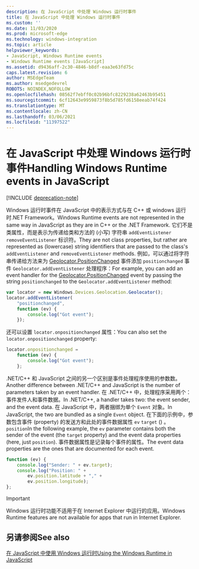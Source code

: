 ```yaml
---
description: 在 JavaScript 中处理 Windows 运行时事件
title: 在 JavaScript 中处理 Windows 运行时事件
ms.custom: ''
ms.date: 11/03/2020
ms.prod: microsoft-edge
ms.technology: windows-integration
ms.topic: article
helpviewer_keywords:
- JavaScript, Windows Runtime events
- Windows Runtime events [JavaScript]
ms.assetid: d9436aff-2c30-4846-b8df-eaa3e63fd75c
caps.latest.revision: 6
author: MSEdgeTeam
ms.author: msedgedevrel
ROBOTS: NOINDEX,NOFOLLOW
ms.openlocfilehash: 08562f7ebff0c02b96bfc8229238a62463b95451
ms.sourcegitcommit: 6cf12643e9959873f8b5d785fd6158eeab74f424
ms.translationtype: MT
ms.contentlocale: zh-CN
ms.lasthandoff: 03/06/2021
ms.locfileid: "11397522"
---
```

# <a name="handling-windows-runtime-events-in-javascript"></a><span data-ttu-id="cbc69-103">在 JavaScript 中处理 Windows 运行时事件</span><span class="sxs-lookup"><span data-stu-id="cbc69-103">Handling Windows Runtime events in JavaScript</span></span>  

[!INCLUDE [deprecation-note](../includes/legacy-edge-note.md)]  

<span data-ttu-id="cbc69-104">Windows 运行时事件在 JavaScript 中的表示方式与在 C++ 或 windows 运行时.NET Framework。</span><span class="sxs-lookup"><span data-stu-id="cbc69-104">Windows Runtime events are not represented in the same way in JavaScript as they are in C++ or the .NET Framework.</span></span>  <span data-ttu-id="cbc69-105">它们不是类属性，而是表示为传递给类和方法的 \(小写\) 字符串 `addEventListener` `removeEventListener` 标识符。</span><span class="sxs-lookup"><span data-stu-id="cbc69-105">They are not class properties, but rather are represented as \(lowercase\) string identifiers that are passed to the class's `addEventListener` and `removeEventListener` methods.</span></span>  <span data-ttu-id="cbc69-106">例如，可以通过将字符串传递给方法来为 [Geolocator.PositionChanged][UwpWindowsGeolocationGeolocatorDevicesPositionChanged] 事件添加 `positionchanged` 事件 `Geolocator.addEventListener` 处理程序：</span><span class="sxs-lookup"><span data-stu-id="cbc69-106">For example, you can add an event handler for the [Geolocator.PositionChanged][UwpWindowsGeolocationGeolocatorDevicesPositionChanged] event by passing the string `positionchanged` to the `Geolocator.addEventListener` method:</span></span>  

```javascript  
var locator = new Windows.Devices.Geolocation.Geolocator();
locator.addEventListener(
    "positionchanged",
    function (ev) {
        console.log("Got event");
    });
```  

<span data-ttu-id="cbc69-107">还可以设置 `locator.onpositionchanged` 属性：</span><span class="sxs-lookup"><span data-stu-id="cbc69-107">You can also set the `locator.onpositionchanged` property:</span></span>  

```javascript
locator.onpositionchanged =
    function (ev) {
        console.log("Got event");
    };
```  

<span data-ttu-id="cbc69-108">.NET/C++ 和 JavaScript 之间的另一个区别是事件处理程序使用的参数数。</span><span class="sxs-lookup"><span data-stu-id="cbc69-108">Another difference between .NET/C++ and JavaScript is the number of parameters taken by an event handler.</span></span>  <span data-ttu-id="cbc69-109">在 .NET/C++ 中，处理程序采用两个：事件发件人和事件数据。</span><span class="sxs-lookup"><span data-stu-id="cbc69-109">In .NET/C++, a handler takes two:  the event sender, and the event data.</span></span>  <span data-ttu-id="cbc69-110">在 JavaScript 中，两者捆绑为单个 `Event` 对象。</span><span class="sxs-lookup"><span data-stu-id="cbc69-110">In JavaScript, the two are bundled as a single `Event` object.</span></span>  <span data-ttu-id="cbc69-111">在下面的示例中，参数包含事件 \(property\) 的发送方和此处的事件数据属性 `ev` `target` \(\) 。 `position`</span><span class="sxs-lookup"><span data-stu-id="cbc69-111">In the following example, the `ev` parameter contains both the sender of the event \(the `target` property\) and the event data properties \(here, just `position`\).</span></span>  <span data-ttu-id="cbc69-112">事件数据属性是记录每个事件的属性。</span><span class="sxs-lookup"><span data-stu-id="cbc69-112">The event data properties are the ones that are documented for each event.</span></span>  

```javascript
function (ev) {
    console.log("Sender: " + ev.target);
    console.log("Position: " +
        ev.position.latitude + "," +
        ev.position.longitude);
};
```  

> [!IMPORTANT]
> <span data-ttu-id="cbc69-113">Windows 运行时功能不适用于在 Internet Explorer 中运行的应用。</span><span class="sxs-lookup"><span data-stu-id="cbc69-113">Windows Runtime features are not available for apps that run in Internet Explorer.</span></span>  

## <a name="see-also"></a><span data-ttu-id="cbc69-114">另请参阅</span><span class="sxs-lookup"><span data-stu-id="cbc69-114">See also</span></span>  

[<span data-ttu-id="cbc69-115">在 JavaScript 中使用 Windows 运行时</span><span class="sxs-lookup"><span data-stu-id="cbc69-115">Using the Windows Runtime in JavaScript</span></span>][WindowsRuntimeJavascript]  

 <!-- links -->  

[WindowsRuntimeJavascript]: ./using-the-windows-runtime-in-javascript.md "在 JavaScript |Microsoft Docs"  

[UwpWindowsGeolocationGeolocatorDevicesPositionChanged]: /uwp/api/Windows.Devices.Geolocation.Geolocator#Windows_Devices_Geolocation_Geolocator_PositionChanged "Geolocator 类|Microsoft Docs"  
